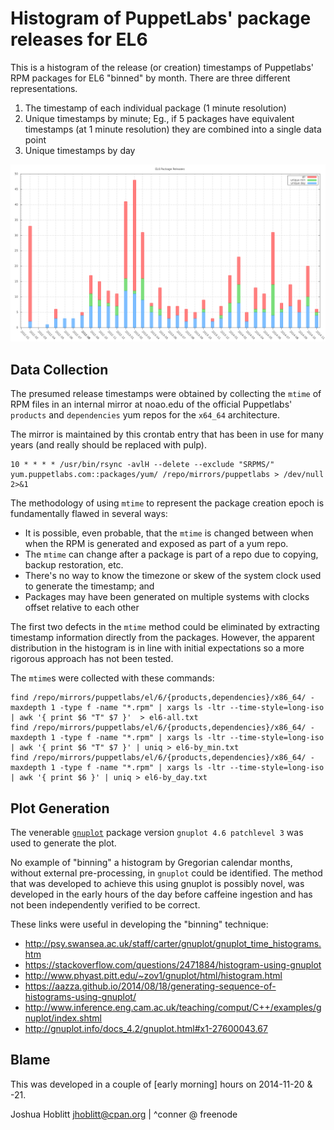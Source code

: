 Histogram of PuppetLabs' package releases for EL6
=================================================

This is a histogram of the release (or creation) timestamps of Puppetlabs' RPM
packages for EL6 "binned" by month.  There are three different representations.

1. The timestamp of each individual package (1 minute resolution)
2. Unique timestamps by minute; Eg., if 5 packages have equivalent timestamps
   (at 1 minute resolution) they are combined into a single data point
3. Unique timestamps by day

![EL6 Package Releases](./el6_pkg_releases.png)

Data Collection
---------------

The presumed release timestamps were obtained by collecting the `mtime` of RPM
files in an internal mirror at noao.edu of the official Puppetlabs' `products`
and `dependencies` yum repos for the `x64_64` architecture.

The mirror is maintained by this crontab entry that has been in use for many
years (and really should be replaced with pulp).

```
10 * * * * /usr/bin/rsync -avlH --delete --exclude "SRPMS/" yum.puppetlabs.com::packages/yum/ /repo/mirrors/puppetlabs > /dev/null 2>&1
```

The methodology of using `mtime` to represent the package creation epoch is
fundamentally flawed in several ways:

* It is possible, even probable, that the `mtime` is changed between when when
  the RPM is generated and exposed as part of a yum repo.
* The `mtime` can change after a package is part of a repo due to copying,
  backup restoration, etc.
* There's no way to know the timezone or skew of the system clock used to
  generate the timestamp; and
* Packages may have been generated on multiple systems with clocks offset
  relative to each other

The first two defects in the `mtime` method could be eliminated by extracting
timestamp information directly from the packages.  However, the apparent
distribution in the histogram is in line with initial expectations so a more
rigorous approach has not been tested.

The `mtime`s were collected with these commands:
```
find /repo/mirrors/puppetlabs/el/6/{products,dependencies}/x86_64/ -maxdepth 1 -type f -name "*.rpm" | xargs ls -ltr --time-style=long-iso | awk '{ print $6 "T" $7 }'  > el6-all.txt
find /repo/mirrors/puppetlabs/el/6/{products,dependencies}/x86_64/ -maxdepth 1 -type f -name "*.rpm" | xargs ls -ltr --time-style=long-iso | awk '{ print $6 "T" $7 }' | uniq > el6-by_min.txt
find /repo/mirrors/puppetlabs/el/6/{products,dependencies}/x86_64/ -maxdepth 1 -type f -name "*.rpm" | xargs ls -ltr --time-style=long-iso | awk '{ print $6 }' | uniq > el6-by_day.txt
```

Plot Generation
---------------

The venerable [`gnuplot`](http://www.gnuplot.info/) package version `gnuplot
4.6 patchlevel 3` was used to generate the plot.

No example of "binning" a histogram by Gregorian calendar months, without
external pre-processing, in `gnuplot` could be identified.  The method that was
developed to achieve this using gnuplot is possibly novel, was developed in the
early hours of the day before caffeine ingestion and has not been independently
verified to be correct.

These links were useful in developing the "binning" technique:

* http://psy.swansea.ac.uk/staff/carter/gnuplot/gnuplot_time_histograms.htm
* https://stackoverflow.com/questions/2471884/histogram-using-gnuplot
* http://www.phyast.pitt.edu/~zov1/gnuplot/html/histogram.html
* https://aazza.github.io/2014/08/18/generating-sequence-of-histograms-using-gnuplot/
* http://www.inference.eng.cam.ac.uk/teaching/comput/C++/examples/gnuplot/index.shtml
* http://gnuplot.info/docs_4.2/gnuplot.html#x1-27600043.67

Blame
-----

This was developed in a couple of [early morning] hours on 2014-11-20 & -21.

Joshua Hoblitt <jhoblitt@cpan.org> | ^conner @ freenode
